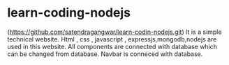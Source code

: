 # learn-coding-nodejs
(https://github.com/satendragangwar/learn-codin-nodejs.git)
It is a simple technical website.
Html , css , javascript , expressjs,mongodb,nodejs are used in this website.
All components are connected with database which can be changed from database.
Navbar is conneced with database.
